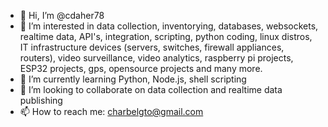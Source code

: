 - 👋 Hi, I’m @cdaher78
- 👀 I’m interested in data collection, inventorying, databases, websockets, realtime data, API's, integration, scripting, python coding, linux distros, 
IT infrastructure devices (servers, switches, firewall appliances, routers), video surveillance, video analytics, raspberry pi projects, ESP32 projects,
gps, opensource projects and many more.
- 🌱 I’m currently learning Python, Node.js, shell scripting
- 💞️ I’m looking to collaborate on data collection and realtime data publishing
- 📫 How to reach me: charbelgto@gmail.com

<!---
cdaher78/cdaher78 is a ✨ special ✨ repository because its `README.md` (this file) appears on your GitHub profile.
You can click the Preview link to take a look at your changes.
--->
